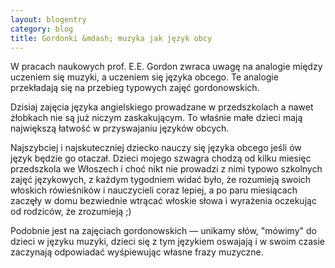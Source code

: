 ```yaml
---
layout: blogentry
category: blog
title: Gordonki &mdash; muzyka jak język obcy
---
```


W pracach naukowych prof. E.E. Gordon zwraca uwagę na analogie między uczeniem się muzyki, a uczeniem się języka obcego.
Te analogie przekładają się na przebieg typowych zajęć gordonowskich.

Dzisiaj zajęcia języka angielskiego prowadzane w przedszkolach a nawet żłobkach nie są już niczym zaskakującym. 
To właśnie małe dzieci mają największą łatwość w przyswajaniu języków obcych.

Najszybciej i najskuteczniej dziecko nauczy się języka obcego jeśli ów język będzie go otaczał. 
Dzieci mojego szwagra chodzą od kilku miesięc przedszkola we Włoszech i choć nikt nie prowadzi z nimi typowo szkolnych zajęć językowych, z każdym tygodniem widać było, że rozumieją swoich włoskich rówieśników i nauczycieli coraz lepiej, a po paru miesiącach zaczęły w domu bezwiednie wtrącać włoskie słowa i wyrażenia oczekując od rodziców, że zrozumieją ;)

Podobnie jest na zajęciach gordonowskich &mdash; unikamy słów, "mówimy" do dzieci w języku muzyki, dzieci się z tym językiem oswajają i w swoim  czasie zaczynają odpowiadać wyśpiewując własne frazy muzyczne.
